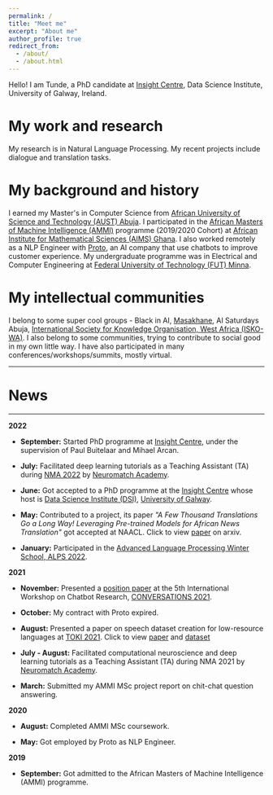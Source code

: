 ```yaml
---
permalink: /
title: "Meet me"
excerpt: "About me"
author_profile: true
redirect_from: 
  - /about/
  - /about.html
---
```


Hello! I am Tunde, a PhD candidate at [Insight Centre](https://www.insight-centre.org/), Data Science Institute, University of Galway, Ireland. 

My work and research
======

My research is in Natural Language Processing. My recent projects include dialogue and translation tasks.


My background and history
======

I earned my Master's in Computer Science from [African University of Science and Technology (AUST) Abuja](https://aust.edu.ng). I participated in the [African Masters of Machine Intelligence (AMMI)](https://aimsammi.org) programme (2019/2020 Cohort) at [African Institute for Mathematical Sciences (AIMS) Ghana](https://aims.edu.gh). I also worked remotely as a NLP Engineer with [Proto](https://www.proto.cx/), an AI company that use chatbots to improve customer experience. My undergraduate programme was in Electrical and Computer Engineering at [Federal University of Technology (FUT) Minna](https://futminna.edu.ng).

My intellectual communities
======

I belong to some super cool groups - Black in AI, [Masakhane](https://www.masakhane.io/), AI Saturdays Abuja, [International Society for Knowledge Organisation, West Africa (ISKO-WA)](https://www.isko.org/). I also belong to some communities, trying to contribute to social good in my own little way. I have also participated in many conferences/workshops/summits, mostly virtual.

------

News
======

------

**2022**

* **September:** Started PhD programme at [Insight Centre](https://dsi.nuigalway.ie/unlp/unlp-members/), under the supervision of Paul Buitelaar and Mihael Arcan.

* **July:** Facilitated deep learning tutorials as a Teaching Assistant (TA) during [NMA 2022](https://academy.neuromatch.io/courses/nma-2022) by [Neuromatch Academy](https://academy.neuromatch.io/).

* **June:** Got accepted to a PhD programme at the [Insight Centre](https://www.insight-centre.org/) whose host is [Data Science Institute (DSI)](https://dsi.nuigalway.ie/), [University of Galway](https://www.universityofgalway.ie/).

* **May:** Contributed to a project, its paper *"A Few Thousand Translations Go a Long Way! Leveraging Pre-trained Models for African News Translation"* got accepted at NAACL. Click to view [paper](https://arxiv.org/abs/2205.02022) on arxiv.

* **January:** Participated in the [Advanced Language Processing Winter School, ALPS 2022](http://lig-alps.imag.fr/).

**2021**

* **November:** Presented a [position paper](https://conversations2021.files.wordpress.com/2021/11/conversations_2021_positionpaper_14_ajayi.pdf) at the 5th International Workshop on Chatbot Research, [CONVERSATIONS 2021](https://conversations2021.wordpress.com/).

* **October:** My contract with Proto expired. 

* **August:** Presented a paper on speech dataset creation for low-resource languages at [TOKI 2021](https://toki-ng.net/toki2021/). Click to view [paper]((https://toki-ng.net/toki2021/proceedings_2021/Long-Sentence_Speech_Dataset_for_Low_Resource_Language.pdf)) and  [dataset](https://github.com/tunde99/AMMI-2020-SPEECH-COURSE) 

* **July - August:** Facilitated computational neuroscience and deep learning tutorials as a Teaching Assistant (TA) during NMA 2021 by [Neuromatch Academy](https://academy.neuromatch.io/).

* **March:** Submitted my AMMI MSc project report on chit-chat question answering.

**2020**

* **August:** Completed AMMI MSc coursework.

* **May:** Got employed by Proto as NLP Engineer.

**2019**

* **September:** Got admitted to the African Masters of Machine Intelligence (AMMI) programme.